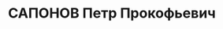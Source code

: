 ---
title: САПОНОВ Петр Прокофьевич
description: "Род. в 1905, Западная обл., Стародубский р-н, с. Солово, русский, обр.:\
  \ незаконченное высшее, б/п. 78-я стр.дивизия, полуротный командир парковой роты\
  \ саперного бат-на \n  Арестован 18.08.1937. Обв.: к-р военно-троцкистская организация.\
  \ Приговор: 16.06.1938 – ВМН. Расстрелян 16.06.1938. \n  Реабилитирован 06.08.1959"
---